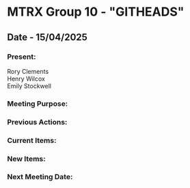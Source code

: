 # MTRX Group 10 - "GITHEADS"
##  Date - 15/04/2025
### Present:
Rory Clements <br>
Henry Wilcox <br>
Emily Stockwell <br>


### Meeting Purpose:

### Previous Actions:

### Current Items:
 
### New Items:

### Next Meeting Date:

